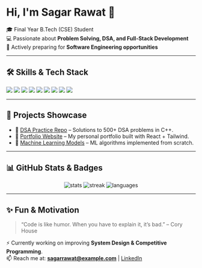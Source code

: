 # Hi, I'm Sagar Rawat 👋

🎓 Final Year B.Tech (CSE) Student  
💻 Passionate about **Problem Solving, DSA, and Full-Stack Development**  
🚀 Actively preparing for **Software Engineering opportunities**  

---

## 🛠️ Skills & Tech Stack
<p>
  <img src="https://img.shields.io/badge/C++-00599C?style=for-the-badge&logo=cplusplus&logoColor=white" />
  <img src="https://img.shields.io/badge/Python-3776AB?style=for-the-badge&logo=python&logoColor=white" />
  <img src="https://img.shields.io/badge/Java-ED8B00?style=for-the-badge&logo=openjdk&logoColor=white" />
  <img src="https://img.shields.io/badge/JavaScript-F7DF1E?style=for-the-badge&logo=javascript&logoColor=black" />
  <img src="https://img.shields.io/badge/HTML5-E34F26?style=for-the-badge&logo=html5&logoColor=white" />
  <img src="https://img.shields.io/badge/CSS3-1572B6?style=for-the-badge&logo=css3&logoColor=white" />
  <img src="https://img.shields.io/badge/React-20232A?style=for-the-badge&logo=react&logoColor=61DAFB" />
  <img src="https://img.shields.io/badge/Node.js-43853D?style=for-the-badge&logo=node.js&logoColor=white" />
  <img src="https://img.shields.io/badge/MySQL-4479A1?style=for-the-badge&logo=mysql&logoColor=white" />
</p>

---

## 📂 Projects Showcase
- 🔗 [DSA Practice Repo](https://github.com/SagarRawat0607/DSA-Practice) – Solutions to 500+ DSA problems in C++.
- 🔗 [Portfolio Website](https://github.com/SagarRawat0607/Portfolio) – My personal portfolio built with React + Tailwind.
- 🔗 [Machine Learning Models](https://github.com/SagarRawat0607/ML-Projects) – ML algorithms implemented from scratch.

---

## 📊 GitHub Stats & Badges
<p align="center">
  <img src="https://github-readme-stats.vercel.app/api?username=SagarRawat0607&show_icons=true&theme=tokyonight" alt="stats" />
  <img src="https://github-readme-streak-stats.herokuapp.com/?user=SagarRawat0607&theme=tokyonight" alt="streak" />
  <img src="https://github-readme-stats.vercel.app/api/top-langs/?username=SagarRawat0607&layout=compact&theme=tokyonight" alt="languages" />
</p>

---

## ✨ Fun & Motivation
> “Code is like humor. When you have to explain it, it’s bad.” – Cory House  

⚡ Currently working on improving **System Design & Competitive Programming**.  
📫 Reach me at: **sagarrawat@example.com** | [LinkedIn](https://www.li)
